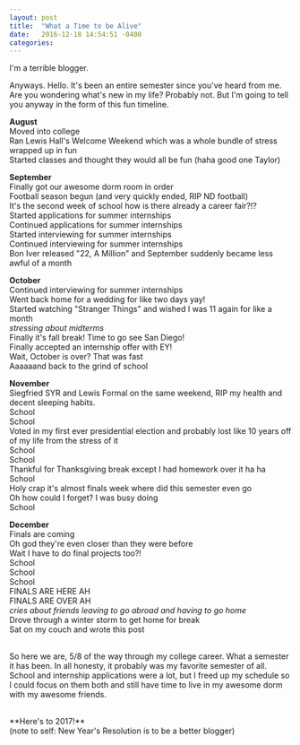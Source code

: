 ```yaml
---
layout: post
title:  "What a Time to be Alive"
date:   2016-12-18 14:54:51 -0400
categories:
---
```


I'm a terrible blogger.

Anyways. Hello. It's been an entire semester since you've heard from me. Are you wondering what's new in my life? Probably not. But I'm going to tell you anyway in the form of this fun timeline.

**August**
<br>
Moved into college
<br>
Ran Lewis Hall's Welcome Weekend which was a whole bundle of stress wrapped up in fun
<br>
Started classes and thought they would all be fun (haha good one Taylor)
<br>

**September**
<br>
Finally got our awesome dorm room in order
<br>
Football season begun (and very quickly ended, RIP ND football)
<br>
It's the second week of school how is there already a career fair?!?
<br>
Started applications for summer internships
<br>
Continued applications for summer internships
<br>
Started interviewing for summer internships
<br>
Continued interviewing for summer internships
<br>
Bon Iver released "22, A Million" and September suddenly became less awful of a month
<br>

**October**
<br>
Continued interviewing for summer internships
<br>
Went back home for a wedding for like two days yay!
<br>
Started watching "Stranger Things" and wished I was 11 again for like a month
<br>
*stressing about midterms*
<br>
Finally it's fall break! Time to go see San Diego!
<br>
Finally accepted an internship offer with EY!
<br>
Wait, October is over? That was fast
<br>
Aaaaaand back to the grind of school
<br>


**November**
<br>
Siegfried SYR and Lewis Formal on the same weekend, RIP my health and decent sleeping habits. 
<br>
School
<br>
School
<br>
Voted in my first ever presidential election and probably lost like 10 years off of my life from the stress of it
<br>
School
<br>
School
<br>
Thankful for Thanksgiving break except I had homework over it ha ha
<br>
School
<br>
Holy crap it's almost finals week where did this semester even go
<br>
Oh how could I forget? I was busy doing
<br>
School
<br>

**December**
<br>
Finals are coming
<br>
Oh god they're even closer than they were before
<br>
Wait I have to do final projects too?!
<br>
School
<br>
School
<br>
School
<br>
FINALS ARE HERE AH
<br>
FINALS ARE OVER AH
<br>
*cries about friends leaving to go abroad and having to go home*
<br>
Drove through a winter storm to get home for break
<br>
Sat on my couch and wrote this post
<br>
<br>

So here we are, 5/8 of the way through my college career. What a semester it has been. In all honesty, it probably was my favorite semester of all. School and internship applications were a lot, but I freed up my schedule so I could focus on them both and still have time to live in my awesome dorm with my awesome friends. 

<br>
**Here's to 2017!**
<br>
(note to self: New Year's Resolution is to be a better blogger)

